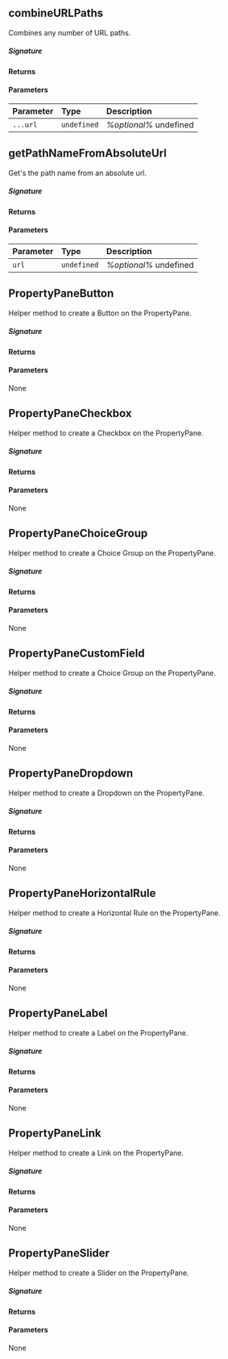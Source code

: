 ## combineURLPaths

Combines any number of URL paths.

##### Signature

#### Returns

#### Parameters


| Parameter	   | Type    | Description |
|:-------------|:---------------|:------------|
| `...url `    | `undefined` | _%optional%_ undefined |


## getPathNameFromAbsoluteUrl

Get's the path name from an absolute url. 


##### Signature

#### Returns

#### Parameters


| Parameter	   | Type    | Description |
|:-------------|:---------------|:------------|
| `url `    | `undefined` | _%optional%_ undefined |


## PropertyPaneButton

Helper method to create a Button on the PropertyPane.

##### Signature

#### Returns

#### Parameters
None


## PropertyPaneCheckbox

Helper method to create a Checkbox on the PropertyPane.

##### Signature

#### Returns

#### Parameters
None


## PropertyPaneChoiceGroup

Helper method to create a Choice Group on the PropertyPane.

##### Signature

#### Returns

#### Parameters
None


## PropertyPaneCustomField

Helper method to create a Choice Group on the PropertyPane.

##### Signature

#### Returns

#### Parameters
None


## PropertyPaneDropdown

Helper method to create a Dropdown on the PropertyPane.

##### Signature

#### Returns

#### Parameters
None


## PropertyPaneHorizontalRule

Helper method to create a Horizontal Rule on the PropertyPane.

##### Signature

#### Returns

#### Parameters
None


## PropertyPaneLabel

Helper method to create a Label on the PropertyPane.

##### Signature

#### Returns

#### Parameters
None


## PropertyPaneLink

Helper method to create a Link on the PropertyPane.

##### Signature

#### Returns

#### Parameters
None


## PropertyPaneSlider

Helper method to create a Slider on the PropertyPane.

##### Signature

#### Returns

#### Parameters
None

